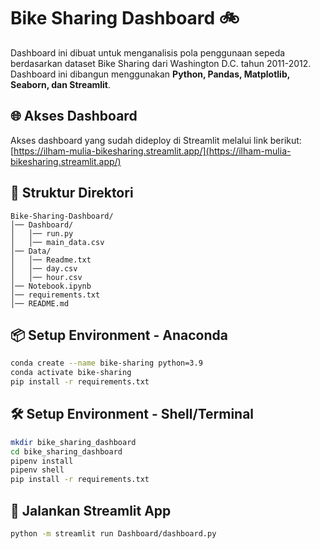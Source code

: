 # Bike Sharing Dashboard 🚲

Dashboard ini dibuat untuk menganalisis pola penggunaan sepeda berdasarkan dataset Bike Sharing dari Washington D.C. tahun 2011-2012. Dashboard ini dibangun menggunakan **Python, Pandas, Matplotlib, Seaborn, dan Streamlit**.

## 🌐 Akses Dashboard
Akses dashboard yang sudah dideploy di Streamlit melalui link berikut:
[https://ilham-mulia-bikesharing.streamlit.app/](https://ilham-mulia-bikesharing.streamlit.app/)

## 📂 Struktur Direktori
```
Bike-Sharing-Dashboard/
│── Dashboard/
│   │── run.py
│   │── main_data.csv
│── Data/
│   │── Readme.txt
│   │── day.csv
│   │── hour.csv
│── Notebook.ipynb
│── requirements.txt
│── README.md
```

## 📦 Setup Environment - Anaconda
```bash
conda create --name bike-sharing python=3.9
conda activate bike-sharing
pip install -r requirements.txt
```

## 🛠️ Setup Environment - Shell/Terminal
```bash
mkdir bike_sharing_dashboard
cd bike_sharing_dashboard
pipenv install
pipenv shell
pip install -r requirements.txt
```

## 🚀 Jalankan Streamlit App
```bash
python -m streamlit run Dashboard/dashboard.py
```
